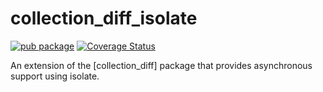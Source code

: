 # collection_diff_isolate

[![pub package](https://img.shields.io/pub/v/collection_diff_isolate.svg)](https://pub.dartlang.org/packages/collection_diff_isolate)
[![Coverage Status](https://coveralls.io/repos/github/SunnyApp/collection_diff_isolate/badge.svg?branch=master)](https://coveralls.io/github/SunnyApp/collection_diff_isolate?branch=master)


An extension of the [collection_diff] package that provides asynchronous support using isolate. 
